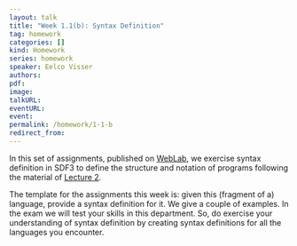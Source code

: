 ```yaml
---
layout: talk
title: "Week 1.1(b): Syntax Definition"
tag: homework
categories: []
kind: Homework
series: homework
speaker: Eelco Visser
authors:
pdf:
image:
talkURL:
eventURL:
event:
permalink: /homework/1-1-b
redirect_from:
---
```


In this set of assignments, published on [WebLab](https://weblab.tudelft.nl/cs4200/2021-2022/assignment/87648/info), we exercise syntax definition in SDF3 to define the structure and notation of programs following the material of [Lecture 2]({{site.baseurl}}/lecture/2).

<!-- You can make the assignments directly in WebLab, but we recommend following the [instructions]({{site.baseurl}}/homework/1-1-b) to set up a Spoofax project to make the assignments in Spoofax. -->

The template for the assignments this week is: given this (fragment of a) language, provide a syntax definition for it.
We give a couple of examples.
In the exam we will test your skills in this department.
So, do exercise your understanding of syntax definition by creating syntax definitions for all the languages you encounter.
